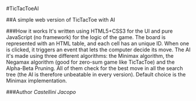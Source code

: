 #TicTacToeAI

##A simple web version of TicTacToe with AI

###How it works
It's written using HTML5+CSS3 for the UI and pure JavaScript (no framework) for the logic of the game. The board is represented with an HTML table, and each cell has an unique ID. When one is clicked, it triggers an event that lets the computer decide its move. The AI it's made using three different algorithms: the Minimax algorithm, the Negamax algorithm (good for zero-sum game like TicTacToe) and the Alpha-Beta Pruning. All of them check for the best move in all the search tree (the AI is therefore unbeatable in every version). Default choice is the Minimax implementation.

###Author
*Castellini Jacopo*

